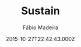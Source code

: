 ---
title: Sustain
github: https://github.com/biomadeira/sustain
demo: https://jekyller.github.io/sustain/
author: Fábio Madeira
ssg:
  - Jekyll
cms:
  - No Cms
date: 2015-10-27T22:42:43.000Z
description: 🎹 Personal blog powered by Jekyll
stale: false
---